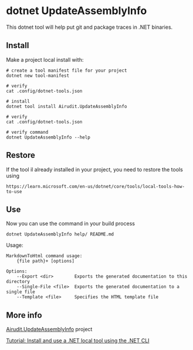 

dotnet UpdateAssemblyInfo
========================

This dotnet tool will help put git and package traces in .NET binaries.

## Install

Make a project local install with:

```console
# create a tool manifest file for your project
dotnet new tool-manifest

# verify
cat .config/dotnet-tools.json

# install
dotnet tool install Airudit.UpdateAssemblyInfo

# verify
cat .config/dotnet-tools.json

# verify command
dotnet UpdateAssemblyInfo --help
```

## Restore

If the tool il already installed in your project, you need to restore the tools using

```console
https://learn.microsoft.com/en-us/dotnet/core/tools/local-tools-how-to-use
```

## Use

Now you can use the command in your build process

```console
dotnet UpdateAssemblyInfo help/ README.md
```

Usage:

```
MarkdownToHtml command usage: 
    {file path}+ [options]

Options: 
    --Export <dir>        Exports the generated documentation to this directory
    --Single-File <file>  Exports the generated documentation to a single file
    --Template <file>     Specifies the HTML template file
```

## More info

[Airudit.UpdateAssemblyInfo](https://github.com/Airudit/UpdateAssemblyInfo) project

[Tutorial: Install and use a .NET local tool using the .NET CLI](https://learn.microsoft.com/en-us/dotnet/core/tools/local-tools-how-to-use)
